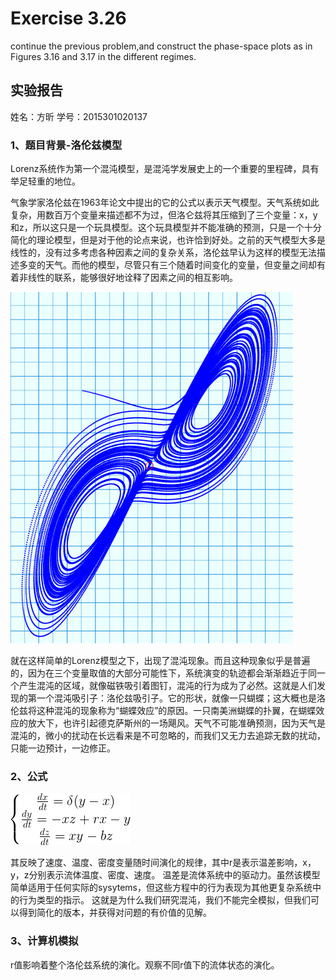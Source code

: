 # Exercise 3.26
continue the previous problem,and construct the phase-space plots as in Figures 3.16 and 3.17 in the different regimes.
## 实验报告
姓名：方昕
学号：2015301020137 
### 1、题目背景-洛伦兹模型
Lorenz系统作为第一个混沌模型，是混沌学发展史上的一个重要的里程碑，具有举足轻重的地位。
   
气象学家洛伦兹在1963年论文中提出的它的公式以表示天气模型。天气系统如此复杂，用数百万个变量来描述都不为过，但洛仑兹将其压缩到了三个变量：x，y和z，所以这只是一个玩具模型。这个玩具模型并不能准确的预测，只是一个十分简化的理论模型，但是对于他的论点来说，也许恰到好处。之前的天气模型大多是线性的，没有过多考虑各种因素之间的复杂关系，洛伦兹早认为这样的模型无法描述多变的天气。而他的模型，尽管只有三个随着时间变化的变量，但变量之间却有着非线性的联系，能够很好地诠释了因素之间的相互影响。

![chaos](https://github.com/Athanasiafx/compuational_physics_N2015301020137/blob/master/Exercise_07/chaos.png)

就在这样简单的Lorenz模型之下，出现了混沌现象。而且这种现象似乎是普遍的，因为在三个变量取值的大部分可能性下，系统演变的轨迹都会渐渐趋近于同一个产生混沌的区域，就像磁铁吸引着图钉，混沌的行为成为了必然。这就是人们发现的第一个混沌吸引子：洛伦兹吸引子。它的形状，就像一只蝴蝶；这大概也是洛伦兹将这种混沌的现象称为“蝴蝶效应”的原因。一只南美洲蝴蝶的扑翼，在蝴蝶效应的放大下，也许引起德克萨斯州的一场飓风。天气不可能准确预测，因为天气是混沌的，微小的扰动在长远看来是不可忽略的，而我们又无力去追踪无数的扰动，只能一边预计，一边修正。

### 2、公式
![CodeCogsEqn](https://github.com/Athanasiafx/compuational_physics_N2015301020137/blob/master/Exercise_07/CodeCogsEqn.png)

其反映了速度、温度、密度变量随时间演化的规律，其中r是表示温差影响，x，y，z分别表示流体温度、密度、速度。
温差是流体系统中的驱动力。虽然该模型简单适用于任何实际的sysytems，但这些方程中的行为表现为其他更复杂系统中的行为类型的指示。
这就是为什么我们研究混沌，我们不能完全模拟，但我们可以得到简化的版本，并获得对问题的有价值的见解。

### 3、计算机模拟
r值影响着整个洛伦兹系统的演化。观察不同r值下的流体状态的演化。
